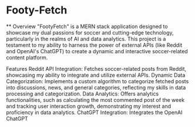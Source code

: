# Footy-Fetch

** Overview
"FootyFetch" is a MERN stack application designed to showcase my dual passions for soccer and cutting-edge technology, particularly in the realms of AI and data analytics. This project is a testament to my ability to harness the power of external APIs (like Reddit and OpenAI's ChatGPT) to create a dynamic and interactive soccer-related content platform.

Features
Reddit API Integration: Fetches soccer-related posts from Reddit, showcasing my ability to integrate and utilize external APIs.
Dynamic Data Categorization: Implements a custom algorithm to categorize fetched posts into discussions, news, and general categories, reflecting my skills in data processing and categorization.
Data Analytics: Offers analytics functionalities, such as calculating the most commented post of the week and tracking user interaction growth, demonstrating my interest and proficiency in data analytics.
ChatGPT Integration: Integrates the OpenAI ChatGPT
